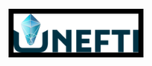 <p align="center">
  <a href="https://unefti.com">
    <img alt="Unefti" src="js/packages/web/public/unefti-logo.png" style="background: black; padding: 10px" width="250" />
  </a>
</p>

